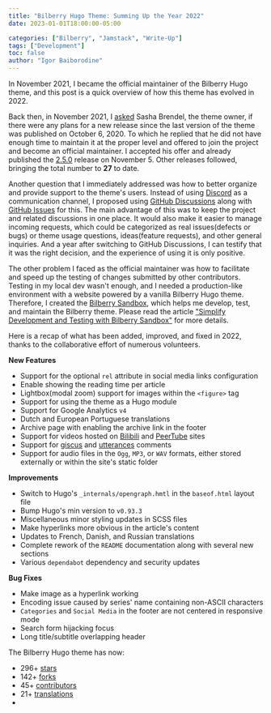 ```yaml
---
title: "Bilberry Hugo Theme: Summing Up the Year 2022"
date: 2023-01-01T18:00:00-05:00

categories: ["Bilberry", "Jamstack", "Write-Up"]
tags: ["Development"]
toc: false
author: "Igor Baiborodine"
---
```


In November 2021, I became the official maintainer of the Bilberry Hugo theme, and this post is a quick overview of how
this theme has evolved in 2022.

<!--more-->

Back then, in November 2021,
I [asked](https://github.com/Lednerb/bilberry-hugo-theme/discussions/293) Sasha Brendel, the theme owner, if there were
any plans for a new release since the last version of the theme was published on October 6, 2020. To which he replied
that he did not have enough time to maintain it at the proper level and offered to join the project and become an
official maintainer. I accepted his offer and already published
the [2.5.0](https://github.com/Lednerb/bilberry-hugo-theme/releases/tag/2.5.0) release on November 5. Other releases
followed, bringing the total number to **27** to date.

Another question that I immediately addressed was how to better organize and provide support to the theme's users.
Instead of using [Discord](https://discord.com/) as a communication channel, I proposed
using [GitHub Discussions](https://github.com/features/discussions) along
with [GitHub Issues](https://github.com/features/issues) for this. The main advantage of this was to keep the project
and related discussions in one place. It would also make it easier to manage incoming requests, which could be
categorized as real issues(defects or bugs) or theme usage questions, ideas(feature requests), and other general
inquiries. And a year after switching to GitHub Discussions, I can testify that it was the right decision, and the
experience of using it is only positive.

The other problem I faced as the official maintainer was how to facilitate and speed up the testing of changes submitted
by other contributors. Testing in my local dev wasn't enough, and I needed a production-like environment with a website
powered by a vanilla Bilberry Hugo theme. Therefore, I created
the [Bilberry Sandbox](https://www.bilberry-sandbox.kiroule.com/), which helps me develop, test, and maintain the
Bilberry theme. Please read the
article ["Simplify Development and Testing with Bilberry Sandbox"](/article/simplify-development-and-testing-with-bilberry-sandbox/)
for more details.

Here is a recap of what has been added, improved, and fixed in 2022, thanks to the collaborative effort of numerous
volunteers.

**New Features**
- Support for the optional `rel` attribute in social media links configuration 
- Enable showing the reading time per article
- Lightbox(modal zoom) support for images within the `<figure>` tag
- Support for using the theme as a Hugo module
- Support for Google Analytics `v4`
- Dutch and European Portuguese translations
- Archive page with enabling the archive link in the footer
- Support for videos hosted on [Bilibili](https://www.bilibili.com/) and [PeerTube](https://joinpeertube.org/) sites
- Support for [giscus](https://giscus.app/) and [utterances](https://utteranc.es/) comments
- Support for audio files in the `Ogg`, `MP3`, or `WAV` formats, either stored externally or within the site's static folder

**Improvements**
- Switch to Hugo's `_internals/opengraph.hmtl` in the `baseof.html` layout file
- Bump Hugo's min version to `v0.93.3`
- Miscellaneous minor styling updates in SCSS files
- Make hyperlinks more obvious in the article's content 
- Updates to French, Danish, and Russian translations
- Complete rework of the `README` documentation along with several new sections
- Various `dependabot` dependency and security updates

**Bug Fixes**
- Make image as a hyperlink working
- Encoding issue caused by series' name containing non-ASCII characters
- `Categories` and `Social Media` in the footer are not centered in responsive mode
- Search form hijacking focus
- Long title/subtitle overlapping header


The Bilberry Hugo theme has now:
- 296+ [stars](https://github.com/Lednerb/bilberry-hugo-theme/stargazers)
- 142+ [forks](https://github.com/Lednerb/bilberry-hugo-theme/network/members)
- 45+ [contributors](https://github.com/Lednerb/bilberry-hugo-theme/graphs/contributors)
- 21+ [translations](https://github.com/Lednerb/bilberry-hugo-theme/tree/master/i18n)
- 